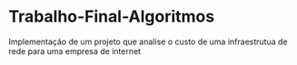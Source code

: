 # Trabalho-Final-Algoritmos
Implementação de um projeto que analise o custo de uma infraestrutua de rede para uma empresa de internet
